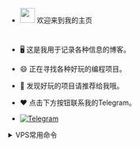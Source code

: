 
 - <img src="https://media0.giphy.com/media/pylpD8AoQCf3CQ1oO2/giphy.gif" width=30 height=30>  欢迎来到我的主页<br>
#
- 🖥 这是我用于记录各种信息的博客。                                         
- 😄  正在寻找各种好玩的编程项目。                
- 💬  发现好玩的项目请推荐给我哦。                  
- ❤   点击下方按钮联系我的Telegram。      
  
-  [![Telegram](https://img.shields.io/badge/-Telegram-red?color=white&logo=telegram&logoColor=black)](https://t.me/az667755)


<details>
  <summary>VPS常用命令</summary>
	最新XUI一键脚本：

```bash <(curl -Ls https://raw.githubusercontent.com/FranzKafkaYu/x-ui/master/install.sh)```

###  VPS开启root登录并且修改密码：

一键脚本

```wget -N --no-check-certificate https://github.com/taotao1058/rootvps/raw/main/rootvps && bash rootvps```


###  一键测试路由回程：

```wget -qO- git.io/besttrace | bash```


###  一键测试流媒体解锁：

```bash <(curl -L -s check.unlock.media)```

 
```bash <(curl -L -s check.unlock.media) -M 4```   # 只检测IPv4结果

 
```bash <(curl -L -s check.unlock.media) -M 6```   # 只检测IPv6结果

###  查看端口占用：

```lsof -i:端口号```

###  放行端口：

```sudo ufw allow 端口号```

```sudo ufw allow 端口号/协议```

```sudo ufw allow 起始端口:结束端口/协议```

```sudo ufw enable```   #  重启ufw防火墙

###  关闭端口：
```sudo ufw deny 端口号```

###  只允许指定IP连接22端口：
```sudo ufw allow from 192.168.1.100 to any port 22```      #  多IP用英文的逗号分开

###  文件类型转换：

```mv config.txt config.json```

```mv shell.txt shell.sh```

###  安装依赖：
 Debian/Ubuntu 命令：
 

```apt update -y``` 

```apt install curl wget git zip tar -y```



```apt-get install -y wget && apt-get install sudo```


 CentOS 命令：

```yum update -y``` 

```yum install curl wget git zip tar -y``` 

###  防火墙

```firewall-cmd --state```                             # 查看防火墙状态    


```systemctl stop firewalld.service```                 # 停止防火墙    


```systemctl disable firewalld.service```              # 禁止防火墙开机自启

###  一键开启bbr加速

```wget --no-check-certificate https://github.com/teddysun/across/raw/master/bbr.sh && chmod +x bbr.sh && ./bbr.sh```

```sysctl net.ipv4.tcp_congestion_control```          # 检查是否开启



###  查看系统内核 

```dpkg --print-architecture```


```uname -a```


###  科技lion的VPS工具箱


```curl -sS -O https://raw.githubusercontent.com/kejilion/sh/main/kejilion.sh && chmod +x kejilion.sh && ./kejilion.sh```


###  人型自走bot乌班图脚本


```wget https://raw.githubusercontent.com/TeamPGM/PagerMaid-Pyro/development/utils/install.sh -O install.sh && chmod +x install.sh && bash install.sh```


使用该脚本会将 ```Pagermaid-Pyro``` 安装至 ```/var/lib/pagermaid``` 目录下。


###  Hiddify面板(仅适用于乌班图系统)

```sudo apt update&&sudo apt install -y curl&& sudo bash -c "$(curl -Lfo- https://raw.githubusercontent.com/hiddify/hiddify-config/main/common/download_install.sh)"```


###  查看电脑wifi密码CMD命令

```netsh wlan show profile```


```netsh wlan export profile folder=C:\ key=clear```


</details>
